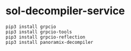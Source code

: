 # sol-decompiler-service
```
pip3 install grpcio
pip3 install grpcio-tools
pip3 install grpcio-reflection
pip3 install panoramix-decompiler
```